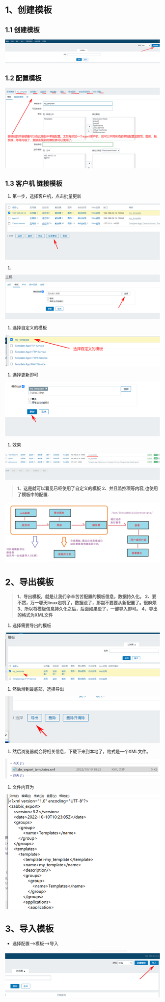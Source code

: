 # 1、创建模板

## 1.1 创建模板

![](images/WEBRESOURCE2797f2496b70ddffc3960fb3059ecfcc截图.png)

## 1.2 配置模板

![](images/WEBRESOURCE8d0ebdef3e0d5de90e24670567a50b06截图.png)

## 1.3 客户机 链接模板

1. 第一步，选择客户机，点击批量更新

![](images/WEBRESOURCEf9f24a2af9f647c015df875099a509e0截图.png)

1. 

![](images/WEBRESOURCE83125cffd696a07df472d838a04c515f截图.png)

1. 选择自定义的模板

![](images/WEBRESOURCEe49206bbfba82d683b14c040c8e6eacd截图.png)

1. 选择更新即可

![](images/WEBRESOURCE5eacc1145d64450ca9979fd843224aa9截图.png)

1. 效果

![](images/WEBRESOURCE43e5d5a21f6505733cba7c15356f654f截图.png)

> **1、这是就可以看见已经使用了自定义的模板**
> **2、并且监控项等内容,也使用了模板中的配置.**


![](images/WEBRESOURCE314dc3cfd1df5681a786c63674c2cb03截图.png)

# 2、导出模板

> **1、导出模板，就是让我们辛辛苦苦配置的模板信息，数据持久化。**
> **2、要不然，万一哪天linux宕机了，数据没了，那岂不要要从新配置了。很麻烦**
> **3、所以将模板信息持久化之后，后面如果没了，一键导入即可。**
> **4、导出的格式为XML文件**


1. 选择需要导出的模板

![](images/WEBRESOURCEc7f24f51ae86a133894badf61132d69f截图.png)

1. 然后滑到最底部，选择导出

![](images/WEBRESOURCE770f77db71ab5f7bba60a6726b906330截图.png)

1. 然后浏览器就会将相关信息，下载下来到本地了，格式是一个XML文件。

![](images/WEBRESOURCE3a49f99a1518242799e87cb5acbbb928截图.png)

1. 文件内容为

![](images/WEBRESOURCE1364ed1c7fc84e1d96ba01bf88652f46截图.png)

# 3、导入模板

- 选择配置-->模板-->导入

![](images/WEBRESOURCE9f5c28b774106a957a340f4a216db14e截图.png)